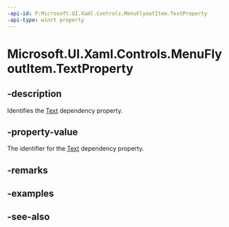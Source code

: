 ```yaml
---
-api-id: P:Microsoft.UI.Xaml.Controls.MenuFlyoutItem.TextProperty
-api-type: winrt property
---
```


<!-- Property syntax
public Windows.UI.Xaml.DependencyProperty TextProperty { get; }
-->

# Microsoft.UI.Xaml.Controls.MenuFlyoutItem.TextProperty

## -description
Identifies the [Text](menuflyoutitem_text.md) dependency property.

## -property-value
The identifier for the [Text](menuflyoutitem_text.md) dependency property.

## -remarks

## -examples

## -see-also
